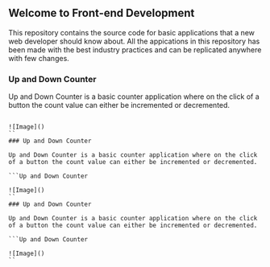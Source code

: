 ## Welcome to Front-end Development

This repository contains the source code for basic applications that a new web developer should know about.
All the appications in this repository has been made with the best industry practices and can be replicated anywhere with few changes.

### Up and Down Counter

Up and Down Counter is a basic counter application where on the click of a button the count value can either be incremented or decremented.

```Up and Down Counter

![Image]()
``
### Up and Down Counter

Up and Down Counter is a basic counter application where on the click of a button the count value can either be incremented or decremented.

```Up and Down Counter

![Image]()
``
### Up and Down Counter

Up and Down Counter is a basic counter application where on the click of a button the count value can either be incremented or decremented.

```Up and Down Counter

![Image]()
``
